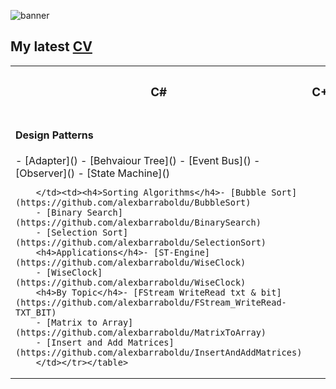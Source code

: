 ![banner](https://user-images.githubusercontent.com/42088872/95290058-f13b9180-089e-11eb-94e3-a44a5a1172c3.jpg)
## My latest [CV](https://github.com/alexbarraboldu/CV)

<table><tr><th><h3>C#</h3></th><th><h3>C++</h3></th></tr><tr><td><h4>Design Patterns</h4>- [Adapter]()
		- [Behvaiour Tree]()
		- [Event Bus]()
		- [Observer]()
		- [State Machine]()
		
		
		
		
		
		
		
		
		</td><td><h4>Sorting Algorithms</h4>- [Bubble Sort](https://github.com/alexbarraboldu/BubbleSort)
		- [Binary Search](https://github.com/alexbarraboldu/BinarySearch)
		- [Selection Sort](https://github.com/alexbarraboldu/SelectionSort)
		<h4>Applications</h4>- [ST-Engine](https://github.com/alexbarraboldu/WiseClock)
		- [WiseClock](https://github.com/alexbarraboldu/WiseClock)
		<h4>By Topic</h4>- [FStream WriteRead txt & bit](https://github.com/alexbarraboldu/FStream_WriteRead-TXT_BIT)
		- [Matrix to Array](https://github.com/alexbarraboldu/MatrixToArray)
		- [Insert and Add Matrices](https://github.com/alexbarraboldu/InsertAndAddMatrices)
		</td></tr></table>
